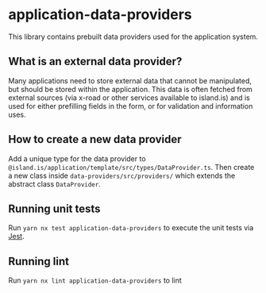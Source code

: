 # application-data-providers

This library contains prebuilt data providers used for the application system.

## What is an external data provider?

Many applications need to store external data that cannot be manipulated, but should be stored within the application. This data is often fetched from external sources (via x-road or other services available to island.is) and is used for either prefilling fields in the form, or for validation and information uses.

## How to create a new data provider

Add a unique type for the data provider to `@island.is/application/template/src/types/DataProvider.ts`. Then create a new class inside `data-providers/src/providers/` which extends the abstract class `DataProvider`.

## Running unit tests

Run `yarn nx test application-data-providers` to execute the unit tests via [Jest](https://jestjs.io).

## Running lint

Run `yarn nx lint application-data-providers` to lint

